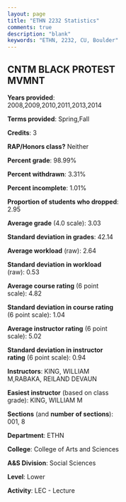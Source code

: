 ```yaml
---
layout: page
title: "ETHN 2232 Statistics"
comments: true
description: "blank"
keywords: "ETHN, 2232, CU, Boulder"
--- 
```

<head>
<script src="https://ajax.googleapis.com/ajax/libs/jquery/2.1.3/jquery.min.js"></script>
<script src="https://dl.dropboxusercontent.com/s/pc42nxpaw1ea4o9/highcharts.js?dl=0"></script>
<!-- <script src="../assets/js/highcharts.js"></script> -->
<style type="text/css">@font-face {
	font-family: "Bebas Neue";
	src: url(https://www.filehosting.org/file/details/544349/BebasNeue%20Regular.otf) format("opentype");
	}
	h1.Bebas { 
		font-family: "Bebas Neue", Verdana, Tahoma;
	}
</style>
</head>
<body>
	<div id="container" style="float: right; width: 45%; height: 88%; margin-left: 2.5%; margin-right: 2.5%;"></div>
	<script language="JavaScript">
		$(document).ready(function() {
		var chart = {type: 'column'};
		var title = {text: 'Grade Distribution'};
		var xAxis = {categories: ['A','B','C','D','F'],crosshair: true};
		var yAxis = {min: 0,title: {text: 'Percentage'}};
		var tooltip = {headerFormat: '<center><b><span style="font-size:20px">{point.key}</span></b></center>',
		               pointFormat: '<td style="padding:0"><b>{point.y:.1f}%</b></td>',
		               footerFormat: '</table>',shared: true,useHTML: true};
		var plotOptions = {column: {pointPadding: 0.0,borderWidth: 0}};  
		var credits = {enabled: false};var series= [{name: 'Percent',data: [35.31,45.31,17.14,0.2,2.04,]}];
		var json = {};
		json.chart = chart;
		json.title = title;
		json.tooltip = tooltip;
		json.xAxis = xAxis;
		json.yAxis = yAxis;  
		json.series = series;
		json.plotOptions = plotOptions;  
		json.credits = credits;
		$('#container').highcharts(json);
	});
	</script>
</body>
			   
## CNTM BLACK PROTEST MVMNT

**Years provided**: 2008,2009,2010,2011,2013,2014

**Terms provided**: Spring,Fall

**Credits**: 3

**RAP/Honors class?** Neither

**Percent grade**: 98.99%

**Percent withdrawn**: 3.31%

**Percent incomplete**: 1.01%

**Proportion of students who dropped**: 2.95

**Average grade** (4.0 scale): 3.03

**Standard deviation in grades**: 42.14

**Average workload** (raw): 2.64

**Standard deviation in workload** (raw): 0.53

**Average course rating** (6 point scale): 4.82

**Standard deviation in course rating** (6 point scale): 1.04

**Average instructor rating** (6 point scale): 5.02

**Standard deviation in instructor rating** (6 point scale): 0.94

**Instructors**: KING, WILLIAM M,RABAKA, REILAND DEVAUN

**Easiest instructor** (based on class grade): KING, WILLIAM M

**Sections** (and **number of sections**): 001, 8

**Department**: ETHN

**College**: College of Arts and Sciences

**A&S Division**: Social Sciences

**Level**: Lower

**Activity**: LEC - Lecture
